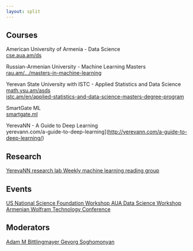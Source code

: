 ```yaml
---
layout: split
---
```


## Courses

American University of Armenia - Data Science  
[cse.aua.am/ds](http://cse.aua.am/ds/)

Russian-Armenian University - Machine Learning Masters  
[rau.am/.../masters-in-machine-learning](http://international.rau.am/eng/25/masters-in-machine-learning)

Yerevan State University with ISTC - Applied Statistics and Data Science  
[math.ysu.am/asds](math.ysu.am/asds)  
[istc.am/en/applied-statistics-and-data-science-masters-degree-program](http://istc.am/en/applied-statistics-and-data-science-masters-degree-program/)

SmartGate ML  
[smartgate.ml](https://www.smartgate.ml/)

YerevaNN - A Guide to Deep Learning  
yerevann.com/a-guide-to-deep-learning](http://yerevann.com/a-guide-to-deep-learning/)


<h2>Research</h2>
<div class="links_container links_vertical">
  <a class="links" target="_blank" href="http://yerevann.com/a-guide-to-deep-learning/">
    YerevaNN research lab
  </a>
  <a class="links" target="_blank" href="https://groups.google.com/forum/#!topic/ml-reading-group-yerevan/">
    Weekly machine learning reading group
  </a>
</div>

<h2>Events</h2>
<div class="links_container links_vertical">
  <a class="links" target="_blank" href="http://fastfoundation.net/nsf-workshop/">
    US National Science Foundation Workshop
  </a>
  <a class="links" target="_blank" href="https://dsw2017.aua.am/">
    AUA Data Science Workshop
  </a>
  <a class="links" target="_blank" href="https://www.wolfram.com/events/technology-conference-am/2017/">
    Armenian Wolfram Technology Conference
  </a>
</div>

<h2>Moderators</h2>
<div class="links_container links_vertical">
  <a class="links" target="_blank" href="https://twitter.com/bittlingmayer">
    Adam M Bittlingmayer
  </a>
  <a class="links" target="_blank" href="https://twitter.com/gevorg_s">
    Gevorg Soghomonyan
  </a>
</div>
